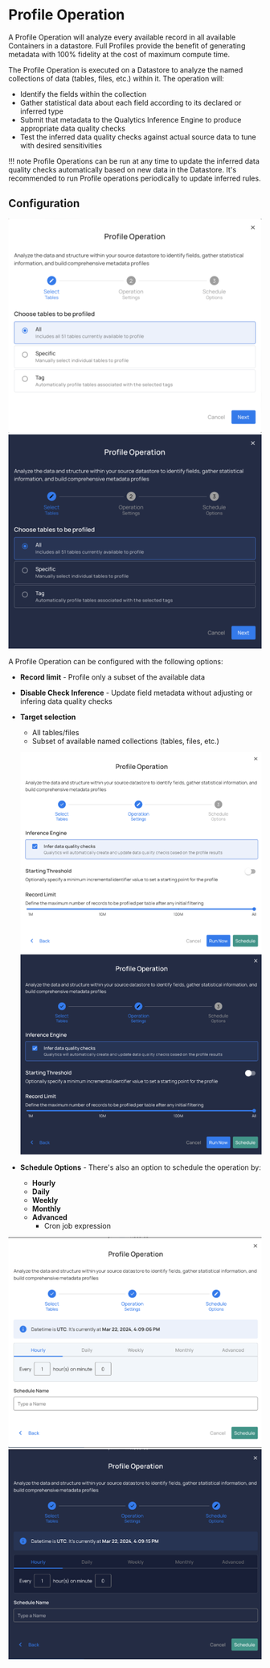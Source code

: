 # Profile Operation

A Profile Operation will analyze every available record in all available Containers in a datastore. Full Profiles provide the benefit of generating metadata with 100% fidelity at the cost of maximum compute time.

The Profile Operation is executed on a Datastore to analyze the named collections of data (tables, files, etc.) within it. The operation will:

* Identify the fields within the collection
* Gather statistical data about each field according to its declared or inferred type
* Submit that metadata to the Qualytics Inference Engine to produce appropriate data quality checks
* Test the inferred data quality checks against actual source data to tune with desired sensitivities


!!! note
    Profile Operations can be run at any time to update the inferred data quality checks automatically based on new data in the Datastore. It's recommended to run Profile operations periodically to update inferred rules.

## Configuration

![Screenshot](../assets/operations/operation-profile-light.png#only-light)
![Screenshot](../assets/operations/operation-profile-dark.png#only-dark)

A Profile Operation can be configured with the following options:

* **Record limit** - Profile only a subset of the available data
* **Disable Check Inference** - Update field metadata without adjusting or infering data quality checks
* **Target selection**
    - All tables/files
    - Subset of available named collections (tables, files, etc.)

    ![Screenshot](../assets/operations/operation-profile-specific-tables-light.png#only-light)
    ![Screenshot](../assets/operations/operation-profile-specific-tables-dark.png#only-dark)

* **Schedule Options** - There's also an option to schedule the operation by:
    - **Hourly**
    - **Daily**
    - **Weekly**
    - **Monthly**
    - **Advanced**
        - Cron job expression

![Screenshot](../assets/operations/scheduling-a-profile-light.png#only-light)
![Screenshot](../assets/operations/scheduling-a-profile-dark.png#only-dark)
